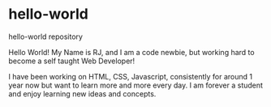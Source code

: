 # hello-world
hello-world repository

Hello World!
My Name is RJ, and I am a code newbie, but working hard to become a self taught Web Developer!

I have been working on HTML, CSS, Javascript, consistently for around 1 year now but want to learn more and more every day. 
I am forever a student and enjoy learning new ideas and concepts.

